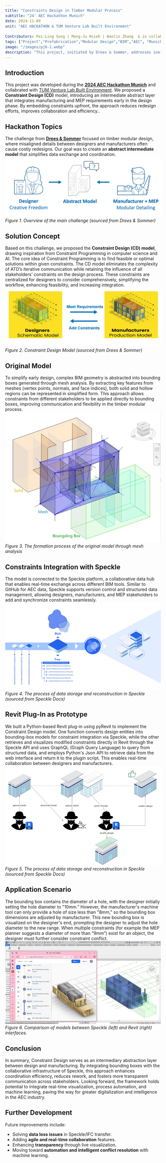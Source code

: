 ```yaml
---
title: "Constraints Design in Timber Modular Process"
subtitle: "24' AEC Hackathon Munich"
date: 2024-11-09
unit: "AEC HACKATHON & TUM Venture Lab Built Environment"

Contributors: Pei-Ling Song | Meng-Ju Hsieh | Wanlin Zhang  & in collaboration with Drees & Sommer
tags: ["Project","Prefabrication","Modular Design","BIM","AEC", "Munich, Germany"]
image: "/images/pj6-1.webp"
description: "This project, initiated by Drees & Sommer, addresses inefficiencies in timber modular prefabrication caused by late design changes and misaligned parameters. We proposed a Constraint Design (CD) model, introducing an intermediate abstract layer that integrates manufacturing and MEP requirements early in the design phase. By embedding constraints upfront, the approach reduces redesign efforts, improves collaboration and efficiency."
---
```


## Introduction
This project was developed during the **[2024 AEC Hackathon Munich](https://hackaec.com/events.html)** and collabrated with  [TUM Venture Lab Built Environment](https://www.tum-venture-labs.de/labs/built-environment/). We proposed a **Constraint Design (CD)** model, introducing an intermediate abstract layer that integrates manufacturing and MEP requirements early in the design phase. By embedding constraints upfront, the approach reduces redesign efforts, improves collaboration and efficiency..  

## Hackathon Topics
The challenge from **[Drees & Sommer](https://www.dreso.com/de/)** focused on timber modular design, where misaligned details between designers and manufacturers often cause costly redesigns. Our goal was to create an **abstract intermediate model** that simplifies data exchange and coordination.  
![Dashboard](/images/pj6-6.webp)
*Figure 1. Overview of the main challenge (sourced from Drees & Sommer)*

## Solution Concept 
Based on this challenge, we proposed the **Constraint Design (CD) model**, drawing inspiration from Constraint Programming in computer science and AI. The core idea of Constraint Programming is to find feasible or optimal solutions within given constraints. The CD model eliminates the complexity of ATD’s iterative communication while retaining the influence of all stakeholders’ constraints on the design process. These constraints are centralized for designers to consider comprehensively, simplifying the workflow, enhancing feasibility, and increasing integration.   
![Dashboard](/images/pj6-1-1.webp)
*Figure 2. Constraint Design Model (sourced from Drees & Sommer)*

## Original Model 
To simplify early design, complex BIM geometry is abstracted into bounding boxes generated through mesh analysis. By extracting key features from meshes (vertex points, normals, and face indices), both solid and hollow regions can be represented in simplified form. This approach allows constraints from different stakeholders to be applied directly to bounding boxes, improving communication and flexibility in the timber modular process. 
![Dashboard](/images/pj6-10.webp)
*Figure 3. The formation process of the original model through mesh analysis*

## Constraints Integration with Speckle 
The model is connected to the Speckle platform, a collaborative data hub that enables real-time exchange across different BIM tools. Similar to GitHub for AEC data, Speckle supports version control and structured data management, allowing designers, manufacturers, and MEP stakeholders to add and synchronize constraints seamlessly.  
![Dashboard](/images/pj6-9.webp)
*Figure 4. The process of data storage and reconstruction in Speckle (sourced from Speckle Docs)*


## Revit Plug-In as Prototype
We built a Python-based Revit plug-in using pyRevit to implement the Constraint Design model. One function converts design entities into bounding-box models for constraint integration via Speckle, while the other retrieves and visualizes modified constraints directly in Revit through the Speckle API and uses GraphQL (Graph Query Language) to query from structured data, and employs Python's Json API to retrieve data from the web interface and return it to the plugin script. This enables real-time collaboration between designers and manufacturers.
![Dashboard](/images/pj6-11.webp)
*Figure 5. The process of data storage and reconstruction in Speckle (sourced from Speckle Docs)*

## Application Scenario
The bounding box contains the diameter of a hole, with the designer initially setting the hole diameter to "10mm." However, the manufacturer's machine tool can only provide a hole of size less than "8mm," so the bounding box dimensions are adjusted by manufacturer. This new bounding box is visualized on the designer's end, prompting the designer to adjust the hole diameter to the new range. When multiple constraints (for example the MEP planner suggests a diameter of more than “9mm”) exist for an object, the designer must further consider constraint conflict.
![Dashboard](/images/pj6-12.webp)
*Figure 6. Comparison of models between Speckle (left) and Revit (right) interfaces.*

## Conclusion

In summary, Constraint Design serves as an intermediary abstraction layer between design and manufacturing. By integrating bounding boxes with the collaborative infrastructure of Speckle, this approach enhances coordination efficiency, reduces rework, and fosters more transparent communication across stakeholders. Looking forward, the framework holds potential to integrate real-time visualization, process automation, and machine learning, paving the way for greater digitalization and intelligence in the AEC industry.


## Further Development
Future improvements include:  
- Solving **data loss issues** in Speckle/IFC transfer.  
- Adding **agile and real-time collaboration** features.  
- Enhancing **transparency** through live visualization.  
- Moving toward **automation and intelligent conflict resolution** with machine learning.  
